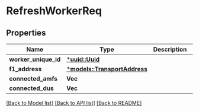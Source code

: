 # RefreshWorkerReq

## Properties
| Name                 | Type                                                 | Description | Notes |
| -------------------- | ---------------------------------------------------- | ----------- | ----- |
| **worker_unique_id** | [***uuid::Uuid**](UUID.md)                           |             |
| **f1_address**       | [***models::TransportAddress**](TransportAddress.md) |             |
| **connected_amfs**   | **Vec<String>**                                      |             |
| **connected_dus**    | **Vec<String>**                                      |             |

[[Back to Model list]](../README.md#documentation-for-models) [[Back to API list]](../README.md#documentation-for-api-endpoints) [[Back to README]](../README.md)



